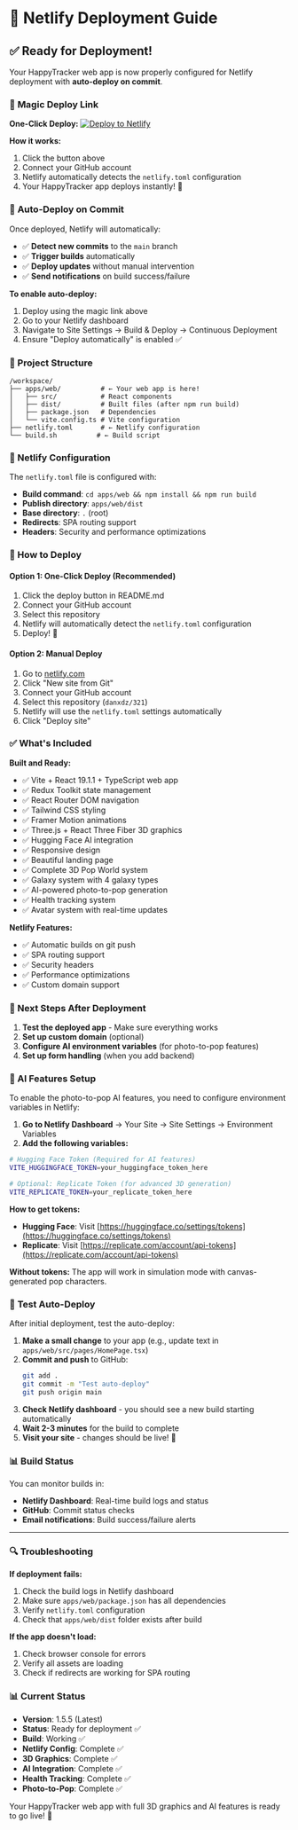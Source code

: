 # 🚀 Netlify Deployment Guide

## ✅ Ready for Deployment!

Your HappyTracker web app is now properly configured for Netlify deployment with **auto-deploy on commit**.

### 🎯 **Magic Deploy Link**

**One-Click Deploy:**
[![Deploy to Netlify](https://www.netlify.com/img/deploy/button.svg)](https://app.netlify.com/start/deploy?repository=https://github.com/danxdz/321)

**How it works:**
1. Click the button above
2. Connect your GitHub account
3. Netlify automatically detects the `netlify.toml` configuration
4. Your HappyTracker app deploys instantly! 🎉

### 🔄 **Auto-Deploy on Commit**

Once deployed, Netlify will automatically:
- ✅ **Detect new commits** to the `main` branch
- ✅ **Trigger builds** automatically
- ✅ **Deploy updates** without manual intervention
- ✅ **Send notifications** on build success/failure

**To enable auto-deploy:**
1. Deploy using the magic link above
2. Go to your Netlify dashboard
3. Navigate to Site Settings → Build & Deploy → Continuous Deployment
4. Ensure "Deploy automatically" is enabled ✅

### 📁 Project Structure
```
/workspace/
├── apps/web/          # ← Your web app is here!
│   ├── src/           # React components
│   ├── dist/          # Built files (after npm run build)
│   ├── package.json   # Dependencies
│   └── vite.config.ts # Vite configuration
├── netlify.toml       # ← Netlify configuration
└── build.sh          # ← Build script
```

### 🔧 Netlify Configuration

The `netlify.toml` file is configured with:
- **Build command**: `cd apps/web && npm install && npm run build`
- **Publish directory**: `apps/web/dist`
- **Base directory**: `.` (root)
- **Redirects**: SPA routing support
- **Headers**: Security and performance optimizations

### 🚀 How to Deploy

#### Option 1: One-Click Deploy (Recommended)
1. Click the deploy button in README.md
2. Connect your GitHub account
3. Select this repository
4. Netlify will automatically detect the `netlify.toml` configuration
5. Deploy! 🎉

#### Option 2: Manual Deploy
1. Go to [netlify.com](https://netlify.com)
2. Click "New site from Git"
3. Connect your GitHub account
4. Select this repository (`danxdz/321`)
5. Netlify will use the `netlify.toml` settings automatically
6. Click "Deploy site"

### ✅ What's Included

**Built and Ready:**
- ✅ Vite + React 19.1.1 + TypeScript web app
- ✅ Redux Toolkit state management
- ✅ React Router DOM navigation
- ✅ Tailwind CSS styling
- ✅ Framer Motion animations
- ✅ Three.js + React Three Fiber 3D graphics
- ✅ Hugging Face AI integration
- ✅ Responsive design
- ✅ Beautiful landing page
- ✅ Complete 3D Pop World system
- ✅ Galaxy system with 4 galaxy types
- ✅ AI-powered photo-to-pop generation
- ✅ Health tracking system
- ✅ Avatar system with real-time updates

**Netlify Features:**
- ✅ Automatic builds on git push
- ✅ SPA routing support
- ✅ Security headers
- ✅ Performance optimizations
- ✅ Custom domain support

### 🎯 Next Steps After Deployment

1. **Test the deployed app** - Make sure everything works
2. **Set up custom domain** (optional)
3. **Configure AI environment variables** (for photo-to-pop features)
4. **Set up form handling** (when you add backend)

### 🤖 AI Features Setup

To enable the photo-to-pop AI features, you need to configure environment variables in Netlify:

1. **Go to Netlify Dashboard** → Your Site → Site Settings → Environment Variables
2. **Add the following variables:**

```bash
# Hugging Face Token (Required for AI features)
VITE_HUGGINGFACE_TOKEN=your_huggingface_token_here

# Optional: Replicate Token (for advanced 3D generation)
VITE_REPLICATE_TOKEN=your_replicate_token_here
```

**How to get tokens:**
- **Hugging Face**: Visit [https://huggingface.co/settings/tokens](https://huggingface.co/settings/tokens)
- **Replicate**: Visit [https://replicate.com/account/api-tokens](https://replicate.com/account/api-tokens)

**Without tokens:** The app will work in simulation mode with canvas-generated pop characters.

### 🧪 **Test Auto-Deploy**

After initial deployment, test the auto-deploy:

1. **Make a small change** to your app (e.g., update text in `apps/web/src/pages/HomePage.tsx`)
2. **Commit and push** to GitHub:
   ```bash
   git add .
   git commit -m "Test auto-deploy"
   git push origin main
   ```
3. **Check Netlify dashboard** - you should see a new build starting automatically
4. **Wait 2-3 minutes** for the build to complete
5. **Visit your site** - changes should be live! 🎉

### 📊 **Build Status**

You can monitor builds in:
- **Netlify Dashboard**: Real-time build logs and status
- **GitHub**: Commit status checks
- **Email notifications**: Build success/failure alerts

---

### 🔍 Troubleshooting

**If deployment fails:**
1. Check the build logs in Netlify dashboard
2. Make sure `apps/web/package.json` has all dependencies
3. Verify `netlify.toml` configuration
4. Check that `apps/web/dist` folder exists after build

**If the app doesn't load:**
1. Check browser console for errors
2. Verify all assets are loading
3. Check if redirects are working for SPA routing

### 📊 Current Status

- **Version**: 1.5.5 (Latest)
- **Status**: Ready for deployment ✅
- **Build**: Working ✅
- **Netlify Config**: Complete ✅
- **3D Graphics**: Complete ✅
- **AI Integration**: Complete ✅
- **Health Tracking**: Complete ✅
- **Photo-to-Pop**: Complete ✅

Your HappyTracker web app with full 3D graphics and AI features is ready to go live! 🎉